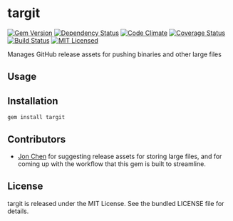 targit
=========

[![Gem Version](https://img.shields.io/gem/v/targit.svg)](https://rubygems.org/gems/targit)
[![Dependency Status](https://img.shields.io/gemnasium/akerl/targit.svg)](https://gemnasium.com/akerl/targit)
[![Code Climate](https://img.shields.io/codeclimate/github/akerl/targit.svg)](https://codeclimate.com/github/akerl/targit)
[![Coverage Status](https://img.shields.io/coveralls/akerl/targit.svg)](https://coveralls.io/r/akerl/targit)
[![Build Status](https://img.shields.io/travis/akerl/targit.svg)](https://travis-ci.org/akerl/targit)
[![MIT Licensed](https://img.shields.io/badge/license-MIT-green.svg)](https://tldrlegal.com/license/mit-license)

Manages GitHub release assets for pushing binaries and other large files

## Usage

## Installation

    gem install targit

## Contributors

* [Jon Chen](https://github.com/fly) for suggesting release assets for storing large files, and for coming up with the workflow that this gem is built to streamline.

## License

targit is released under the MIT License. See the bundled LICENSE file for details.

